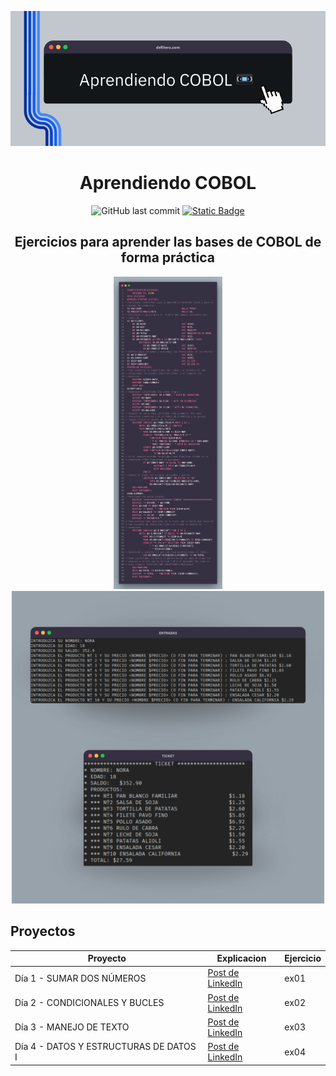 <p align="center">
	<img alt="Aprendiendo COBOL" src="https://raw.githubusercontent.com/daviddefitero/aprendiendo-cobol/refs/heads/main/media/banner.png">
	<h1 align="center">Aprendiendo COBOL</h1>
</p>

<p align="center">
	<img alt="GitHub last commit" src="https://img.shields.io/github/last-commit/daviddefitero/aprendiendo-cobol">
	<a href="https://www.linkedin.com/in/david-de-fitero"><img alt="Static Badge" src="https://img.shields.io/badge/aprende_m%C3%A1s-en_linkedin-blue?link=https%3A%2F%2Fwww.linkedin.com%2Fin%2Fdavid-de-fitero%2F"></a>
</p>

<h2 align="center">Ejercicios para aprender las bases de COBOL de forma práctica</h2>

<p align="center">
	<img height="500" src="https://raw.githubusercontent.com/daviddefitero/aprendiendo-cobol/refs/heads/main/media/dia4.png">
	<img height="500" src="https://raw.githubusercontent.com/daviddefitero/aprendiendo-cobol/refs/heads/main/media/dia4-test.png">
</p>

## Proyectos
| Proyecto                               | Explicacion      | Ejercicio |
|----------------------------------------|------------------|-----------|
| Día 1 - SUMAR DOS NÚMEROS              | [Post de LinkedIn](https://www.linkedin.com/posts/david-de-fitero_programaciaejn-cobol-legacysystems-activity-7365131050957598722-EhdA?utm_source=share&utm_medium=member_desktop&rcm=ACoAADQAm3oBnSoq61FTTD_0sNmdoLRTOIbFtB0) | ex01      |
| Día 2 - CONDICIONALES Y BUCLES         | [Post de LinkedIn](https://www.linkedin.com/posts/david-de-fitero_programaciaejn-cobol-legacysystems-activity-7365390478139183104-rjHt?utm_source=share&utm_medium=member_desktop&rcm=ACoAADQAm3oBnSoq61FTTD_0sNmdoLRTOIbFtB0) | ex02      |
| Día 3 - MANEJO DE TEXTO                | [Post de LinkedIn](https://www.linkedin.com/posts/david-de-fitero_cobol-activity-7366130934200332288-151h?utm_source=share&utm_medium=member_desktop&rcm=ACoAADQAm3oBnSoq61FTTD_0sNmdoLRTOIbFtB0) | ex03      |
| Día 4 - DATOS Y ESTRUCTURAS DE DATOS I | [Post de LinkedIn](https://www.linkedin.com/posts/david-de-fitero_cobol-activity-7369721461822910467-D5N5?utm_source=share&utm_medium=member_desktop&rcm=ACoAADQAm3oBnSoq61FTTD_0sNmdoLRTOIbFtB0) | ex04      |